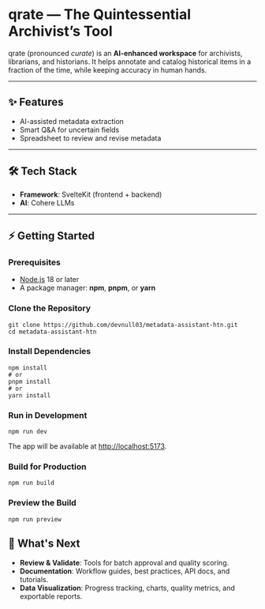 # qrate — The Quintessential Archivist’s Tool

qrate (pronounced *curate*) is an **AI-enhanced workspace** for archivists, librarians, and historians. It helps annotate and catalog historical items in a fraction of the time, while keeping accuracy in human hands.

---

## ✨ Features
- AI-assisted metadata extraction  
- Smart Q&A for uncertain fields  
- Spreadsheet to review and revise metadata

---

## 🛠 Tech Stack
- **Framework**: SvelteKit (frontend + backend)  
- **AI**: Cohere LLMs

---

## ⚡ Getting Started

### Prerequisites
- [Node.js](https://nodejs.org/) 18 or later  
- A package manager: **npm**, **pnpm**, or **yarn**

### Clone the Repository
```
git clone https://github.com/devnull03/metadata-assistant-htn.git
cd metadata-assistant-htn
```

### Install Dependencies
```
npm install
# or
pnpm install
# or
yarn install
```

### Run in Development
```
npm run dev
```
The app will be available at [http://localhost:5173](http://localhost:5173).

### Build for Production
```
npm run build
```

### Preview the Build
```
npm run preview
```

## 🔮 What's Next

- **Review & Validate**: Tools for batch approval and quality scoring.  
- **Documentation**: Workflow guides, best practices, API docs, and tutorials.  
- **Data Visualization**: Progress tracking, charts, quality metrics, and exportable reports.  
